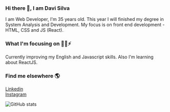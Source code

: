 ### Hi there 👋, I am Davi Silva
I am Web Developer, I'm 35 years old. This year I will finished my degree in
System Analysis and Development. My focus is on front end development - HTML, CSS and JS (React).

### What I'm focusing on  🧑‍💻⚡️

Currently improving my English and Javascript skills. Also I'm learning about ReactJS.

### Find me elsewhere  🌎
[Linkedin](https://www.linkedin.com/in/davisilva85/) <br/>
[Instagram](https://www.instagram.com/davisilva85/)


![GitHub stats](https://github-readme-stats.vercel.app/api?username=davi1985&show_icons=true)  

